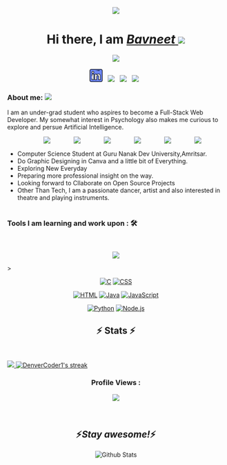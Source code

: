 <div align="center">
<img src="http://clipart-library.com/images/8iAb8ykbT.gif" width="200"> <h1>Hi there, I am <a href="https://hemant.codes"> <em>Bavneet</em> </a> <img src="https://media.giphy.com/media/hvRJCLFzcasrR4ia7z/giphy.gif" width="25px"></h1>
   <img src="https://pronoun.cyou/x/y?subject=She&object=Her&height=20">
   
   
   
   <p align='center'>
   <a href="https://www.linkedin.com/mwlite/in/bavneet-kaur-5a0624247"><img height="30" src="https://raw.githubusercontent.com/8bithemant/8bithemant/master/linkedin.png?raw=true"></a>&nbsp;&nbsp;
<a href="https://www.instagram.com/sania_monga_/"><img height="30" src="https://www.theclassroomkey.com/wp-content/uploads/2018/03/instagram-doodle-icon-color-2.png"></a>&nbsp;&nbsp;
 <a href="https://wa.me/9914706102"><img src="https://i.pinimg.com/originals/ef/b3/0b/efb30b736c61b33de7a266a40daa7316.png" height="30"></a>&nbsp;&nbsp;
<a href="mailto:bavneetkauroff@gmail.com.io"><img height="30" src="https://th.bing.com/th/id/OIP.9sT4UWsRfFiy6vPydv3_-QHaHO?pid=ImgDet&rs=1"></a>&nbsp;&nbsp;
   </p>
   
   
</div>

###  About me: <img src="https://i.pinimg.com/originals/81/04/62/810462fed98249d960fb866decca6a42.gif" width="100">
I am an under-grad student who aspires to become a Full-Stack Web Developer. My somewhat interest in Psychology also makes me curious to explore and persue Artificial Intelligence.  

  <img  align="right" src="https://media3.giphy.com/media/ln7z2eWriiQAllfVcn/200w.webp" width="70"><img  align="right" src="https://i.giphy.com/media/LMt9638dO8dftAjtco/200.webp" width="70"><img align="right" src="https://i.giphy.com/media/eNAsjO55tPbgaor7ma/200w.webp" width="70"><img  align="right" src="https://i.giphy.com/media/VgGthkhUvGgOit7Y9i/200.webp" width="70"><img align="right" src="https://i.giphy.com/media/KzJkzjggfGN5Py6nkT/200.webp" width="70"><img  align="right" src="https://i.giphy.com/media/IdyAQJVN2kVPNUrojM/200.webp" width="70"><br>
  

- Computer Science Student at Guru Nanak Dev University,Amritsar.
- Do Graphic Designing in Canva and a little bit of Everything.
- Exploring New Everyday
- Preparing more professional insight on the way.
- Looking forward to Cllaborate on Open Source Projects   
- Other Than Tech, I am a passionate dancer, artist and also interested in theatre and playing instruments.<br><br>

 <p align="center"><h3>Tools I am learning and work upon : 🛠 </h3></p><br>
 <p align="center"><img align= "center" src= "https://media1.giphy.com/media/M4NykXxUE0HAcK7UJ6/200w.webp?cid=ecf05e47kz0y6ey0y7zz6s4zd0c90cnbx1whgygrc4kprvft&rid=200w.webp&ct=s" width="70"/></p>><br>
   <p align="center">
 <a href="https://github.com/search?q=user%3ADenverCoder1+language%3Ac"><img alt="C" src="https://custom-icon-badges.demolab.com/badge/C-03599C.svg?logo=c-in-hexagon&logoColor=white" height= "25"/></a>
  <a href="https://github.com/search?q=user%3ADenverCoder1+language%3Acss"><img alt="CSS" src="https://img.shields.io/badge/CSS-1572B6.svg?logo=css3&logoColor=white"  height= "25"/></a><br> </p>
   <p align="center">
     <a href="https://github.com/search?q=user%3ADenverCoder1+language%3Ahtml"><img alt="HTML" src="https://img.shields.io/badge/HTML-E34F26.svg?logo=html5&logoColor=white"  height= "25"/></a>
      <a href="https://github.com/search?q=user%3ADenverCoder1+language%3Ajava"><img alt="Java" src="https://custom-icon-badges.demolab.com/badge/Java-007396.svg?logo=java&logoColor=white" height= "25"/></a>
       <a href="https://github.com/search?q=user%3ADenverCoder1+language%3Ajavascript"><img alt="JavaScript" src="https://img.shields.io/badge/JavaScript-F7DF1E.svg?logo=javascript&logoColor=black"  height= "25"/></a><br></p>
    <p align="center">  
        <a href="https://github.com/search?q=user%3ADenverCoder1+language%3Apython"><img alt="Python" src="https://img.shields.io/badge/Python-14354C.svg?logo=python&logoColor=white"  height= "25"/></a>
        <a href="https://github.com/search?q=user%3ADenverCoder1+language%3Ajavascript"><img alt="Node.js" src="https://img.shields.io/badge/Node.js-43853D.svg?logo=node.js&logoColor=white"  height= "25"/></a><br>
</p>

<h2 align="center">⚡ Stats ⚡</h2>
<br>

<p align="centre">
<a align="left" href="https://github.com/anuraghazra/github-readme-stats"> 
    <img  src="https://github-readme-stats.vercel.app/api?username=itsbavneetkaur&&show_icons=true&theme=radical"/ width="100">
  </a>

  <a align="right" href="https://github.com/itsbavneetkaur/github-readme-streak-stats">
    <img title="🔥 Get streak stats for your profile at git.io/streak-stats" alt="DenverCoder1's streak" src="https://streak-stats.demolab.com/?user=itsbavneetkaur&theme=monokai-metallian&hide_border=true"/  width="100">
  </a></p>
 
<p align="center"><h3 align="center"> Profile Views : </h3></p>
 <p align="center"> <img src="https://profile-counter.glitch.me/itsbavneetkaur/count.svg" /> </p>
  <br>
<h2 align='center'>⚡️<i>Stay awesome!</i>⚡️</h2>




<p align="center">
        <img src="https://raw.githubusercontent.com/mayhemantt/mayhemantt/Update/svg/Bottom.svg" alt="Github Stats" />
</p>

